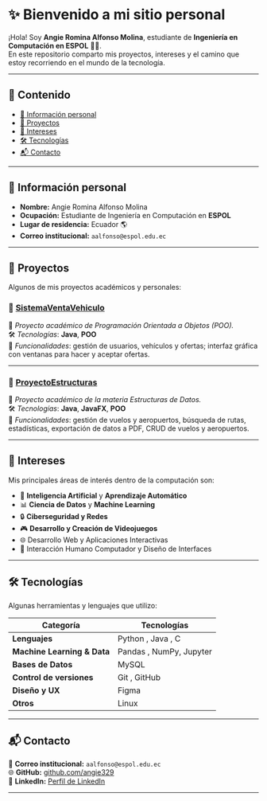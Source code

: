 # ✨ Bienvenido a mi sitio personal  

¡Hola! Soy **Angie Romina Alfonso Molina**, estudiante de **Ingeniería en Computación en ESPOL** 👩‍💻.  
En este repositorio comparto mis proyectos, intereses y el camino que estoy recorriendo en el mundo de la tecnología.  

---

## 📑 Contenido
- [👤 Información personal](#-información-personal)  
- [🚀 Proyectos](#-proyectos)  
- [🎯 Intereses](#-intereses)  
- [🛠️ Tecnologías](#️-tecnologías)  
- [📬 Contacto](#-contacto)  

---

## 👤 Información personal  
- **Nombre:** Angie Romina Alfonso Molina  
- **Ocupación:** Estudiante de Ingeniería en Computación en **ESPOL**  
- **Lugar de residencia:** Ecuador 🌎  
- **Correo institucional:** `aalfonso@espol.edu.ec`  


---

## 🚀 Proyectos  
Algunos de mis proyectos académicos y personales:  

### 🔹 [SistemaVentaVehiculo](https://github.com/cjmunozy/SistemaVentaVehiculo)  
📌 *Proyecto académico de Programación Orientada a Objetos (POO).*  
🛠️ *Tecnologías*: **Java**, **POO**  
📖 *Funcionalidades*: gestión de usuarios, vehículos y ofertas; interfaz gráfica con ventanas para hacer y aceptar ofertas.  

---

### 🔹 [ProyectoEstructuras](https://github.com/sizaguir/ProyectoEstructuras)  
📌 *Proyecto académico de la materia Estructuras de Datos.*  
🛠️ *Tecnologías*: **Java**, **JavaFX**, **POO**  
📖 *Funcionalidades*: gestión de vuelos y aeropuertos, búsqueda de rutas, estadísticas, exportación de datos a PDF, CRUD de vuelos y aeropuertos.  

---

## 🎯 Intereses  
Mis principales áreas de interés dentro de la computación son:  

- 🤖 **Inteligencia Artificial** y **Aprendizaje Automático**  
- 📊 **Ciencia de Datos** y **Machine Learning**  
- 🔒 **Ciberseguridad y Redes**  
- 🎮 **Desarrollo y Creación de Videojuegos**  
- 🌐 Desarrollo Web y Aplicaciones Interactivas  
- 🎨 Interacción Humano Computador y Diseño de Interfaces  

---

## 🛠️ Tecnologías  
Algunas herramientas y lenguajes que utilizo:  

| Categoría            | Tecnologías |
|----------------------|-------------|
| **Lenguajes**        | Python , Java , C |
| **Machine Learning & Data** | Pandas , NumPy, Jupyter  |
| **Bases de Datos**   | MySQL  |
| **Control de versiones** | Git , GitHub |
| **Diseño y UX**      | Figma  |
| **Otros**            | Linux  |

---

## 📬 Contacto  
📧 **Correo institucional:** `aalfonso@espol.edu.ec`  
🌐 **GitHub:** [github.com/angie329](https://github.com/angie329)  
🚀 **LinkedIn:** [Perfil de LinkedIn](https://www.linkedin.com/in/angie-alfonso-b6b238289/)  

---


